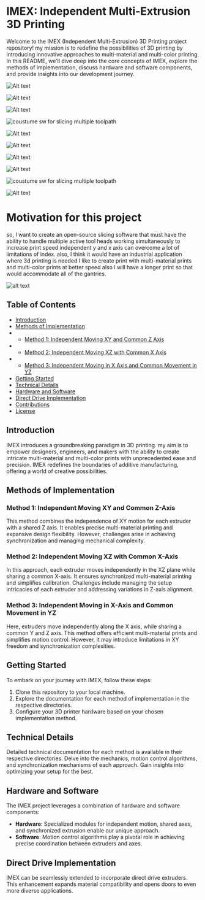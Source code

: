 # IMEX: Independent Multi-Extrusion 3D Printing

Welcome to the IMEX (Independent Multi-Extrusion) 3D Printing project repository! my mission is to redefine the possibilities of 3D printing by introducing innovative approaches to multi-material and multi-color printing. In this README, we'll dive deep into the core concepts of IMEX, explore the methods of implementation, discuss hardware and software components, and provide insights into our development journey.

![Alt text](https://i.postimg.cc/xCHD9Bbg/Screenshot-2025-05-02-150129.png)

![Alt text](https://i.postimg.cc/Bbsy4b3Q/Screenshot-2025-05-02-140717.png)

![Alt text](https://i.postimg.cc/2S3tzgsv/Screenshot-2025-05-02-134830.png)

![coustume sw for slicing multiple toolpath](https://i.postimg.cc/L8z1ZsFM/Screenshot-2025-05-01-194030.png)

![Alt text](https://i.postimg.cc/VLhRFvhr/Screenshot-2025-05-02-104327.png)



![Alt text](https://i.postimg.cc/xCHD9Bbg/Screenshot-2025-05-02-150129.png)

![Alt text](https://i.postimg.cc/Bbsy4b3Q/Screenshot-2025-05-02-140717.png)

![Alt text](https://i.postimg.cc/2S3tzgsv/Screenshot-2025-05-02-134830.png)

![coustume sw for slicing multiple toolpath](https://i.postimg.cc/L8z1ZsFM/Screenshot-2025-05-01-194030.png)

![Alt text](https://i.postimg.cc/VLhRFvhr/Screenshot-2025-05-02-104327.png)

# Motivation for this project
so, I want to create an open-source slicing software that must have the ability to handle multiple active tool heads working simultaneously to increase print speed independent y and x axis can overcome a lot of limitations of index. also, I think it would have an industrial application where 3d printing is needed I like to create print with multi-material prints and multi-color prints at better speed also I will have a longer print so that would accommodate all of the gantries.

![alt text](https://i.ibb.co/85WvYZt/Screenshot-2023-09-02-111901.png)

## Table of Contents


- [Introduction](#introduction)
- [Methods of Implementation](#methods-of-implementation)
- - [Method 1: Independent Moving XY and Common Z Axis](#method-1-independent-moving-xy-and-common-z-axis)
- - [Method 2: Independent Moving XZ with Common X Axis](#method-2-independent-moving-xz-with-common-x-axis)
- - [Method 3: Independent Moving in X Axis and Common Movement in YZ](#method-3-independent-moving-in-x-axis-and-common-movement-in-yz)
- [Getting Started](#getting-started)
- [Technical Details](#technical-details)
- [Hardware and Software](#hardware-and-software)
- [Direct Drive Implementation](#direct-drive-implementation)
- [Contributions](#contributions)
- [License](#license)

## Introduction

IMEX introduces a groundbreaking paradigm in 3D printing. my aim is to empower designers, engineers, and makers with the ability to create intricate multi-material and multi-color prints with unprecedented ease and precision. IMEX redefines the boundaries of additive manufacturing, offering a world of creative possibilities.

## Methods of Implementation

### Method 1: Independent Moving XY and Common Z-Axis

This method combines the independence of XY motion for each extruder with a shared Z axis. It enables precise multi-material printing and expansive design flexibility. However, challenges arise in achieving synchronization and managing mechanical complexity.

### Method 2: Independent Moving XZ with Common X-Axis

In this approach, each extruder moves independently in the XZ plane while sharing a common X-axis. It ensures synchronized multi-material printing and simplifies calibration. Challenges include managing the setup intricacies of each extruder and addressing variations in Z-axis alignment.

### Method 3: Independent Moving in X-Axis and Common Movement in YZ

Here, extruders move independently along the X axis, while sharing a common Y and Z axis. This method offers efficient multi-material prints and simplifies motion control. However, it may introduce limitations in XY freedom and synchronization complexities.

## Getting Started

To embark on your journey with IMEX, follow these steps:

1. Clone this repository to your local machine.
2. Explore the documentation for each method of implementation in the respective directories.
3. Configure your 3D printer hardware based on your chosen implementation method.

## Technical Details

Detailed technical documentation for each method is available in their respective directories. Delve into the mechanics, motion control algorithms, and synchronization mechanisms of each approach. Gain insights into optimizing your setup for the best.

## Hardware and Software

The IMEX project leverages a combination of hardware and software components:

- **Hardware**: Specialized modules for independent motion, shared axes, and synchronized extrusion enable our unique approach.
- **Software**: Motion control algorithms play a pivotal role in achieving precise coordination between extruders and axes.

## Direct Drive Implementation

IMEX can be seamlessly extended to incorporate direct drive extruders. This enhancement expands material compatibility and opens doors to even more diverse applications.
